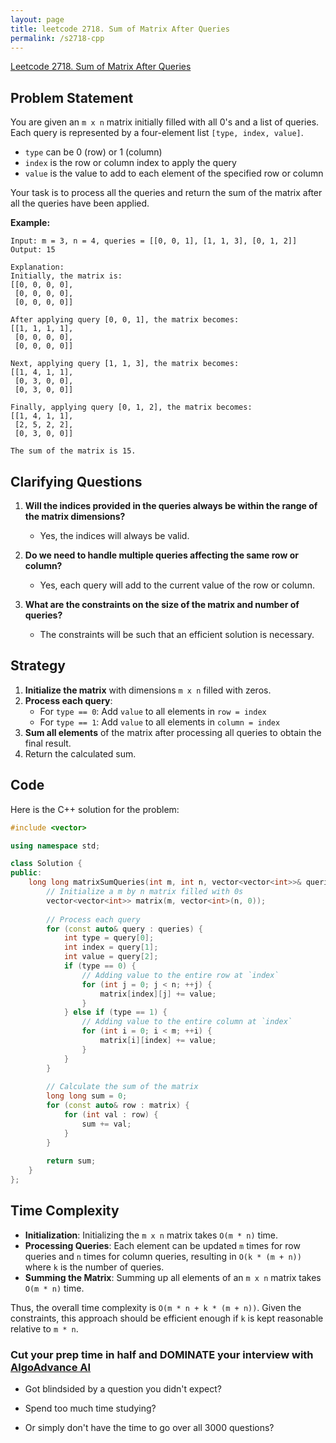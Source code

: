```yaml
---
layout: page
title: leetcode 2718. Sum of Matrix After Queries
permalink: /s2718-cpp
---
```

[Leetcode 2718. Sum of Matrix After Queries](https://algoadvance.github.io/algoadvance/l2718)
## Problem Statement

You are given an `m x n` matrix initially filled with all 0's and a list of queries. Each query is represented by a four-element list `[type, index, value]`.

- `type` can be 0 (row) or 1 (column)
- `index` is the row or column index to apply the query
- `value` is the value to add to each element of the specified row or column

Your task is to process all the queries and return the sum of the matrix after all the queries have been applied.

**Example:**
```
Input: m = 3, n = 4, queries = [[0, 0, 1], [1, 1, 3], [0, 1, 2]]
Output: 15

Explanation:
Initially, the matrix is:
[[0, 0, 0, 0],
 [0, 0, 0, 0],
 [0, 0, 0, 0]]

After applying query [0, 0, 1], the matrix becomes:
[[1, 1, 1, 1],
 [0, 0, 0, 0],
 [0, 0, 0, 0]]

Next, applying query [1, 1, 3], the matrix becomes:
[[1, 4, 1, 1],
 [0, 3, 0, 0],
 [0, 3, 0, 0]]

Finally, applying query [0, 1, 2], the matrix becomes:
[[1, 4, 1, 1],
 [2, 5, 2, 2],
 [0, 3, 0, 0]]

The sum of the matrix is 15.
```

## Clarifying Questions

1. **Will the indices provided in the queries always be within the range of the matrix dimensions?**
   - Yes, the indices will always be valid.

2. **Do we need to handle multiple queries affecting the same row or column?**
   - Yes, each query will add to the current value of the row or column.

3. **What are the constraints on the size of the matrix and number of queries?**
   - The constraints will be such that an efficient solution is necessary.

## Strategy

1. **Initialize the matrix** with dimensions `m x n` filled with zeros.
2. **Process each query**:
   - For `type == 0`: Add `value` to all elements in `row = index`
   - For `type == 1`: Add `value` to all elements in `column = index`
3. **Sum all elements** of the matrix after processing all queries to obtain the final result.
4. Return the calculated sum.

## Code

Here is the C++ solution for the problem:

```cpp
#include <vector>

using namespace std;

class Solution {
public:
    long long matrixSumQueries(int m, int n, vector<vector<int>>& queries) {
        // Initialize a m by n matrix filled with 0s
        vector<vector<int>> matrix(m, vector<int>(n, 0));
        
        // Process each query
        for (const auto& query : queries) {
            int type = query[0];
            int index = query[1];
            int value = query[2];
            if (type == 0) {
                // Adding value to the entire row at `index`
                for (int j = 0; j < n; ++j) {
                    matrix[index][j] += value;
                }
            } else if (type == 1) {
                // Adding value to the entire column at `index`
                for (int i = 0; i < m; ++i) {
                    matrix[i][index] += value;
                }
            }
        }
        
        // Calculate the sum of the matrix
        long long sum = 0;
        for (const auto& row : matrix) {
            for (int val : row) {
                sum += val;
            }
        }
        
        return sum;
    }
};
```

## Time Complexity

- **Initialization**: Initializing the `m x n` matrix takes `O(m * n)` time.
- **Processing Queries**: Each element can be updated `m` times for row queries and `n` times for column queries, resulting in `O(k * (m + n))` where `k` is the number of queries.
- **Summing the Matrix**: Summing up all elements of an `m x n` matrix takes `O(m * n)` time.

Thus, the overall time complexity is `O(m * n + k * (m + n))`. Given the constraints, this approach should be efficient enough if `k` is kept reasonable relative to `m * n`.




### Cut your prep time in half and DOMINATE your interview with [AlgoAdvance AI](https://algoAdvance.com)

- Got blindsided by a question you didn't expect?

- Spend too much time studying?

- Or simply don't have the time to go over all 3000 questions?

